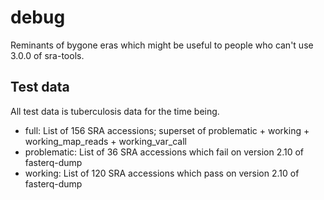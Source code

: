 # debug
Reminants of bygone eras which might be useful to people who can't use 3.0.0 of sra-tools.

## Test data
All test data is tuberculosis data for the time being.
* full: List of 156 SRA accessions; superset of problematic + working + working_map_reads + working_var_call
* problematic: List of 36 SRA accessions which fail on version 2.10 of fasterq-dump
* working: List of 120 SRA accessions which pass on version 2.10 of fasterq-dump